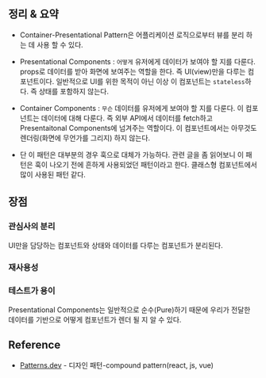 ## 정리 & 요약

- Container-Presentational Pattern은 어플리케이션 로직으로부터 뷰를 분리 하는 데 사용 할 수 있다.

- Presentational Components : `어떻게` 유저에게 데이터가 보여야 할 지를 다룬다. props로 데이터를 받아 화면에 보여주는 역할을 한다. 즉 UI(view)만을 다루는 컴포넌트이다. 일반적으로 UI를 위한 목적이 아닌 이상 이 컴포넌트는 `stateless`하다. 즉 상태를 포함하지 않는다.

- Container Components : `무슨` 데이터를 유저에게 보여야 할 지를 다룬다. 이 컴포넌트는 데이터에 대해 다룬다. 즉 외부 API에서 데이터를 fetch하고 Presentaitonal Components에 넘겨주는 역할이다. 이 컴포넌트에서는 아무것도 렌더링(화면에 무언가를 그리지) 하지 않는다.

- 단 이 패턴은 대부분의 경우 훅으로 대체가 가능하다. 관련 글을 좀 읽어보니 이 패턴은 훅이 나오기 전에 흔하게 사용되었던 패턴이라고 한다. 클래스형 컴포넌트에서 많이 사용된 패턴 같다.

## 장점

### 관심사의 분리

UI만을 담당하는 컴포넌트와 상태와 데이터를 다루는 컴포넌트가 분리된다.

### 재사용성

### 테스트가 용이

Presentational Components는 일반적으로 순수(Pure)하기 때문에 우리가 전달한 데이터를 기반으로 어떻게 컴포넌트가 렌더 될 지 알 수 있다.

## Reference

- [Patterns.dev](https://www.patterns.dev/react/presentational-container-pattern) - 디자인 패턴-compound pattern(react, js, vue)
